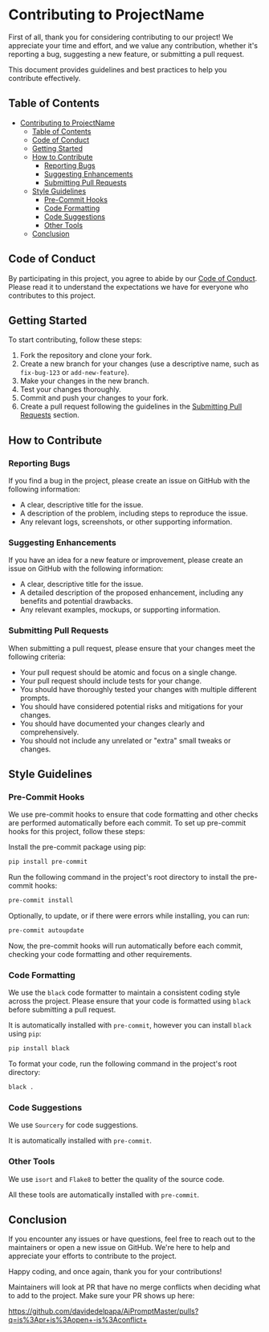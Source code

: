 # Contributing to ProjectName

First of all, thank you for considering contributing to our project! We appreciate your time and effort, and we value any contribution, whether it's reporting a bug, suggesting a new feature, or submitting a pull request.

This document provides guidelines and best practices to help you contribute effectively.

## Table of Contents

- [Contributing to ProjectName](#contributing-to-projectname)
  - [Table of Contents](#table-of-contents)
  - [Code of Conduct](#code-of-conduct)
  - [Getting Started](#getting-started)
  - [How to Contribute](#how-to-contribute)
    - [Reporting Bugs](#reporting-bugs)
    - [Suggesting Enhancements](#suggesting-enhancements)
    - [Submitting Pull Requests](#submitting-pull-requests)
  - [Style Guidelines](#style-guidelines)
    - [Pre-Commit Hooks](#pre-commit-hooks)
    - [Code Formatting](#code-formatting)
    - [Code Suggestions](#code-suggestions)
    - [Other Tools](#other-tools)
  - [Conclusion](#conclusion)

## Code of Conduct

By participating in this project, you agree to abide by our [Code of Conduct](CODE_OF_CONDUCT.md). Please read it to understand the expectations we have for everyone who contributes to this project.

## Getting Started

To start contributing, follow these steps:

1. Fork the repository and clone your fork.
2. Create a new branch for your changes (use a descriptive name, such as `fix-bug-123` or `add-new-feature`).
3. Make your changes in the new branch.
4. Test your changes thoroughly.
5. Commit and push your changes to your fork.
6. Create a pull request following the guidelines in the [Submitting Pull Requests](#submitting-pull-requests) section.

## How to Contribute

### Reporting Bugs

If you find a bug in the project, please create an issue on GitHub with the following information:

- A clear, descriptive title for the issue.
- A description of the problem, including steps to reproduce the issue.
- Any relevant logs, screenshots, or other supporting information.

### Suggesting Enhancements

If you have an idea for a new feature or improvement, please create an issue on GitHub with the following information:

- A clear, descriptive title for the issue.
- A detailed description of the proposed enhancement, including any benefits and potential drawbacks.
- Any relevant examples, mockups, or supporting information.

### Submitting Pull Requests

When submitting a pull request, please ensure that your changes meet the following criteria:

- Your pull request should be atomic and focus on a single change.
- Your pull request should include tests for your change.
- You should have thoroughly tested your changes with multiple different prompts.
- You should have considered potential risks and mitigations for your changes.
- You should have documented your changes clearly and comprehensively.
- You should not include any unrelated or "extra" small tweaks or changes.

## Style Guidelines

### Pre-Commit Hooks

We use pre-commit hooks to ensure that code formatting and other checks are performed automatically before each commit. To set up pre-commit hooks for this project, follow these steps:

Install the pre-commit package using pip:

```bash
pip install pre-commit
```

Run the following command in the project's root directory to install the pre-commit hooks:

```bash
pre-commit install
```

Optionally, to update, or if there were errors while installing, you can run:

```bash
pre-commit autoupdate
```

Now, the pre-commit hooks will run automatically before each commit, checking your code formatting and other requirements.

### Code Formatting

We use the `black` code formatter to maintain a consistent coding style across the project. Please ensure that your code is formatted using `black` before submitting a pull request.

It is automatically installed with `pre-commit`, however you can install `black` using `pip`:

```bash
pip install black
```

To format your code, run the following command in the project's root directory:

```bash
black .
```

### Code Suggestions

We use `Sourcery` for code suggestions.

It is automatically installed with `pre-commit`.

### Other Tools

We use `isort` and `Flake8` to better the quality of the source code.

All these tools are automatically installed with `pre-commit`.

## Conclusion

If you encounter any issues or have questions, feel free to reach out to the maintainers or open a new issue on GitHub. We're here to help and appreciate your efforts to contribute to the project.

Happy coding, and once again, thank you for your contributions!

Maintainers will look at PR that have no merge conflicts when deciding what to add to the project. Make sure your PR shows up here:

<https://github.com/davidedelpapa/AiPromptMaster/pulls?q=is%3Apr+is%3Aopen+-is%3Aconflict+>
